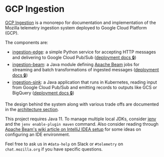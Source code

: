 # GCP Ingestion

[GCP Ingestion](https://github.com/mozilla/gcp-ingestion/) is a monorepo for
documentation and implementation of the Mozilla telemetry ingestion system
deployed to Google Cloud Platform (GCP).

The components are:

- [ingestion-edge](ingestion-edge): a simple Python service for accepting HTTP
  messages and delivering to Google Cloud Pub/Sub
  ([deployment docs 🔒](https://mana.mozilla.org/wiki/display/SRE/Ingestion+Edge))
- [ingestion-beam](ingestion-beam): a Java module defining
  [Apache Beam](https://beam.apache.org/) jobs for streaming and batch
  transformations of ingested messages
  ([deployment docs 🔒](https://mana.mozilla.org/wiki/display/SRE/Ingestion+Beam))
- [ingestion-sink](ingestion-sink): a Java application that runs
  in Kubernetes, reading input from Google Cloud Pub/Sub and emitting
  records to outputs like GCS or BigQuery
  ([deployment docs 🔒](https://mana.mozilla.org/wiki/display/SRE/Ingestion+Sink))

The design behind the system along with various trade offs are documented in
the [architecture section](./architecture/overview.md).

This project requires Java 11.
To manage multiple local JDKs, consider [jenv](https://www.jenv.be/) and the
`jenv enable-plugin maven` command.
Also consider reading through
[Apache Beam's wiki article on IntelliJ IDEA setup](https://cwiki.apache.org/confluence/display/BEAM/Set+up+IntelliJ+from+scratch)
for some ideas on configuring an IDE environment.

Feel free to ask us in `#data-help` on Slack or `#telemetry` on `chat.mozilla.org`
if you have specific questions.
